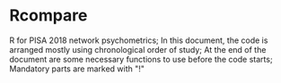 # Rcompare
R for PISA 2018 network psychometrics;
In this document, the code is arranged mostly using chronological order of study;
At the end of the document are some necessary functions to use before the code starts;
Mandatory parts are marked with "!"
